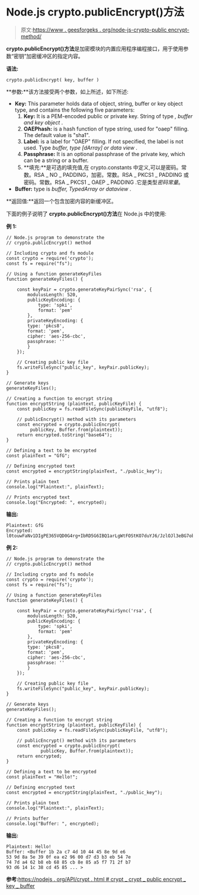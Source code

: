 # Node.js crypto.publicEncrypt()方法

> 原文:[https://www . geesforgeks . org/node-js-crypto-public encrypt-method/](https://www.geeksforgeeks.org/node-js-crypto-publicencrypt-method/)

**crypto.publicEncrypt()方法**是加密模块的内置应用程序编程接口，用于使用参数“密钥”加密缓冲区的指定内容。

**语法:**

```
crypto.publicEncrypt( key, buffer )
```

**参数:**该方法接受两个参数，如上所述，如下所述:

*   **Key:** This parameter holds data of object, string, buffer or key object type, and contains the following five parameters:
    1.  **Key:** It is a PEM-encoded public or private key. String of type *, buffer and key object* .
    2.  **OAEPhash:** is a hash function of type string, used for "oaep" filling. The default value is "sha1".
    3.  **Label:** is a label for "OAEP" filling. If not specified, the label is not used. Type *buffer, type [dArray] or data view* .
    4.  **Passphrase:** It is an optional passphrase of the private key, which can be a string or a buffer.
    5.  **填充:**是可选的填充值,在 crypto.constants 中定义,可以是密码。常数。RSA _ NO _ PADDING，加密。常数。RSA _ PKCS1 _ PADDING 或密码。常数。RSA _ PKCS1 _ OAEP _ PADDING .它是类型*密码常量*。
*   **Buffer:** type is *buffer, TypedArray or dataview* .

**返回值:**返回一个包含加密内容的新缓冲区。

下面的例子说明了 **crypto.publicEncrypt()方法**在 Node.js 中的使用:

**例 1:**

```
// Node.js program to demonstrate the 
// crypto.publicEncrypt() method

// Including crypto and fs module
const crypto = require('crypto');
const fs = require("fs");

// Using a function generateKeyFiles
function generateKeyFiles() {

    const keyPair = crypto.generateKeyPairSync('rsa', {
        modulusLength: 520,
        publicKeyEncoding: {
            type: 'spki',
            format: 'pem'
        },
        privateKeyEncoding: {
        type: 'pkcs8',
        format: 'pem',
        cipher: 'aes-256-cbc',
        passphrase: ''
        }
    });

    // Creating public key file 
    fs.writeFileSync("public_key", keyPair.publicKey);
}

// Generate keys
generateKeyFiles();

// Creating a function to encrypt string
function encryptString (plaintext, publicKeyFile) {
    const publicKey = fs.readFileSync(publicKeyFile, "utf8");

    // publicEncrypt() method with its parameters
    const encrypted = crypto.publicEncrypt(
         publicKey, Buffer.from(plaintext));
    return encrypted.toString("base64");
}

// Defining a text to be encrypted
const plainText = "GfG";

// Defining encrypted text
const encrypted = encryptString(plainText, "./public_key");

// Prints plain text
console.log("Plaintext:", plainText);

// Prints encrypted text
console.log("Encrypted: ", encrypted);
```

**输出:**

```
Plaintext: GfG
Encrypted:  l0touwFaNv1DIgPE365VQD0G4rg+IbRD5G6IBQ1arLgWtFOStKO7duYJ6/JzlOJl3eBG7obqzAEJ0V2WrxtYRTg=

```

**例 2:**

```
// Node.js program to demonstrate the 
// crypto.publicEncrypt() method

// Including crypto and fs module
const crypto = require('crypto');
const fs = require("fs");

// Using a function generateKeyFiles
function generateKeyFiles() {

    const keyPair = crypto.generateKeyPairSync('rsa', {
        modulusLength: 520,
        publicKeyEncoding: {
            type: 'spki',
            format: 'pem'
        },
        privateKeyEncoding: {
        type: 'pkcs8',
        format: 'pem',
        cipher: 'aes-256-cbc',
        passphrase: ''
        }
    });

    // Creating public key file 
    fs.writeFileSync("public_key", keyPair.publicKey);
}

// Generate keys
generateKeyFiles();

// Creating a function to encrypt string
function encryptString (plaintext, publicKeyFile) {
    const publicKey = fs.readFileSync(publicKeyFile, "utf8");

    // publicEncrypt() method with its parameters
    const encrypted = crypto.publicEncrypt(
             publicKey, Buffer.from(plaintext));
    return encrypted;
}

// Defining a text to be encrypted
const plainText = "Hello!";

// Defining encrypted text
const encrypted = encryptString(plainText, "./public_key");

// Prints plain text
console.log("Plaintext:", plainText);

// Prints buffer
console.log("Buffer: ", encrypted);
```

**输出:**

```
Plaintext: Hello!
Buffer: <Buffer 1b 2a c7 4d 10 44 45 8e 9d e6
53 9d 8a 5e 39 0f ea e2 96 00 d7 d3 b3 eb 54 7e
74 7d a4 62 b8 eb 68 85 cb 8e 85 a5 f7 71 2f b7
93 d6 14 1c 38 cd 45 85 ... >

```

**参考:**[https://nodejs . org/API/crypt . html # crypt _ crypt _ public encrypt _ key _ buffer](https://nodejs.org/api/crypto.html#crypto_crypto_publicencrypt_key_buffer)
